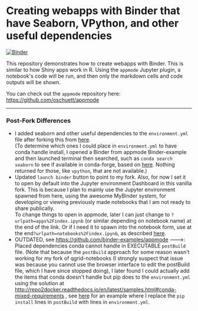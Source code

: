 # Creating webapps with Binder that have Seaborn, VPython, and other useful dependencies

[![Binder](https://mybinder.org/badge.svg)](https://mybinder.org/v2/gh/fomightez/appmode_plus/master?urlpath=%2Fnotebooks%2Findex.ipynb)

This repository demonstrates how to create webapps with Binder. This is similar to how Shiny apps work in R.
Using the `appmode` Jupyter plugin, a notebook's code will be run, and then only the markdown cells and
code outputs will be shown.

You can check out the `appmode` repository here: https://github.com/oschuett/appmode

----

### Post-Fork Differences
- I added seaborn and other useful dependencies to the `environment.yml` file after forking this from [here](https://github.com/binder-examples/appmode).  
(To determine which ones I could place in `environment.yml` to have conda handle install, I opened a Binder from appmode Binder-example and then launched terminal then searched, such as `conda search seaborn` to see if available in conda-forge, based on [here](https://conda.io/docs/user-guide/tasks/manage-pkgs.html#searching-for-packages). Nothing returned for those, like `vpython`, that are not available.)
- Updated `launch binder` button to point to my fork. Also, for now I set it to open by default into the Jupyter environment Dashboard in this vanilla fork. This is because I plan to mainly use the Jupyter environment spawned from here, using the awesome MyBinder system, for developing or viewing previously made notebooks that I am not ready to share publically.  
To change things to open in appmode, later I can just change to `?urlpath=apps%2Findex.ipynb` (or similar depending on notebook name) at the end of the link. Or if I need it to spawn into the notebook form, use at the end`?urlpath=notebooks%2Findex.ipynb`, as described [here](https://github.com/oschuett/appmode#description). 
- OUTDATED, see https://github.com/binder-examples/appmode --->: Placed dependencies conda cannot handle in EXECUTABLE `postBuild` file. (Note that because the `postBuild` approach for some reason wasn't working for my fork of qgrid-notebooks (I strongly suspect that issue was because you cannot use the browser interface to edit the postBuild file, which I have since stopped doing), I later found I could actually add the items that conda doesn't handle but pip does to the `environment.yml` using the solution at http://repo2docker.readthedocs.io/en/latest/samples.html#conda-mixed-requirements , see [here](https://github.com/fomightez/qgrid-notebooks/blob/master/environment.yml) for an example where I replace the `pip install` lines in `postBuild` with lines in `environment.yml`.